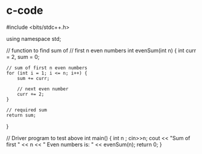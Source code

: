 # c-code
#include <bits/stdc++.h>
 
using namespace std;
 
// function to find sum of
// first n even numbers
int evenSum(int n)
{
    int curr = 2, sum = 0;
 
    // sum of first n even numbers
    for (int i = 1; i <= n; i++) {
        sum += curr;
 
        // next even number
        curr += 2;
    }
 
    // required sum
    return sum;
}
 
// Driver program to test above
int main()
{
    int n ;
    cin>>n;
    cout << "Sum of first " << n
         << " Even numbers is: " << evenSum(n);
    return 0;
}
